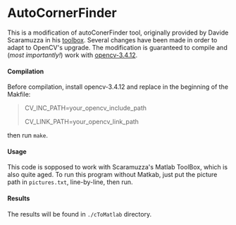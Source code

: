 # AutoCornerFinder

This is a modification of autoConerFinder tool, originally provided by Davide Scaramuzza in his [toolbox](https://sites.google.com/site/scarabotix/ocamcalib-toolbox/ocamcalib-toolbox-download-page). Several changes have been made in order to adapt to OpenCV's upgrade. The modification is guaranteed to compile and (*most importantly!*) work with [opencv-3.4.12](https://opencv.org/releases/).

#### Compilation
Before compilation, install opencv-3.4.12 and replace in the beginning of the Makfile: 
> CV_INC_PATH=your_opencv_include_path
> 
> CV_LINK_PATH=your_opencv_link_path

then run `make`.

#### Usage
This code is sopposed to work with Scaramuzza's Matlab ToolBox, which is also quite aged. To run this program without Matkab, just put the picture path in `pictures.txt`, line-by-line, then run.

#### Results
The results will be found in `./cToMatlab` directory.
